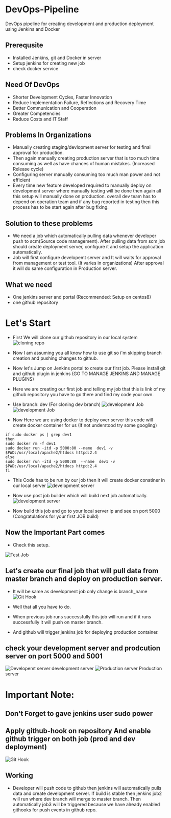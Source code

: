 # DevOps-Pipeline
DevOps pipeline for creating development and production deployment using Jenkins and Docker

## Prerequsite
* Installed Jenkins, git and Docker in server
* Setup jenkins for creating new job
* check docker service


## Need Of DevOps
* Shorter Development Cycles, Faster Innovation
* Reduce Implementation Failure, Reflections and Recovery Time
* Better Communication and Cooperation
* Greater Competencies
* Reduce Costs and IT Staff

## Problems In Organizations
* Manually creating staging/devlopment server for testing and final approval for production.
* Then again manually creating production server that is too much time consuming as well as have chances of human mistakes. (Increased Release cycle)
* Configuring server manually consuming too much man power and not efficient
* Every time new feature developed required to manually deploy on development server where manually testing will be done then again all this setup will manually done on production. overall dev team has to depend on operation team and if any bug reported in testing then this process has to be start again after bug fixing.

## Solution to these problems
* We need a job which automatically pulling data whenever developer push to scm(Source code management). After pulling data from scm job should create deployment server, configure it and setup the application automatically.  
* Job will first configure developemt server and It will waits for approval from management or test tool. (It varies in organizations) After approval it will do same configuration in Production server.

## What we need
* One jenkins server and portal (Recommended: Setup on centos8)
* one github repository

# Let's Start
* First We will clone our github repository in our local system
![cloning repo](./Images/clone.jpg) 

* Now I am assuming you all know how to use git so i'm skipping branch creation and pushing changes to github.
* Now let's Jump on Jenkins portal to create our first job. Please install git and github plugin in jenkins (GO TO MANAGE JENKINS AND MANAGE PLUGINS)

* Here we are creating our first job and telling my job that this is link of my github repository you have to go there and find my code your own.
* Use branch: dev (For cloning dev branch)
![development Job](./Images/dev_job_1.jpg)
![development Job](./Images/dev_job_3.jpg)

* Now Here we are using docker to deploy over server this code will create docker container for us (If not understood try some googling)


```
if sudo docker ps | grep dev1
then
sudo docker rm -f dev1
sudo docker run -itd -p 5000:80 --name  dev1 -v $PWD:/usr/local/apache2/htdocs httpd:2.4
else
sudo docker run -itd -p 5000:80  --name  dev1 -v $PWD:/usr/local/apache2/htdocs httpd:2.4
fi
```

* This Code has to be run by our job then it will create docker conatiner in our local server
![development server](./Images/dev_job_2.jpg)

* Now use post job builder which will build next job automatically.
![development server](./Images/dev_job_4.jpg)

* Now build this job and go to your local server ip and see on port 5000 (Congratulations for your first JOB build)

## Now the Important Part comes

* Check this setup.

![Test Job](./Images/test_job_1.jpg)

## Let's create our final job that will pull data from master branch and deploy on production server.

* It will be same as development job only change is branch_name
![Git Hook ](./Images/prod_job.jpg)

* Well that all you have to do. 
* When previous job runs successfully this job will run and if it runs successfully it will push on master branch.
* And github will trigger jenkins job for deploying production container.

## check your development server and prodcution server on port 5000 and 5001

![Developemt server](./Images/dev_server.jpg)
development server
![Production server ](./Images/prod_server.jpg)
Production server



# Important Note:

## Don't Forget to gave jenkins user sudo power 
## Apply github-hook on repository And enable github trigger on both job (prod and dev deployment)


![Git Hook ](./Images/git_hook.jpg)


## Working

* Developer will push code to github then jenkins will automatically pulls data and create development server. If build is stable then jenkins job2 will run where dev branch will merge to master branch. Then automatically job3 will be triggered because we have already enabled githooks for push events in github repo.